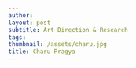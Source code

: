 ```yaml
---
author: 
layout: post
subtitle: Art Direction & Research
tags: 
thumbnail: /assets/charu.jpg
title: Charu Pragya
---
```

